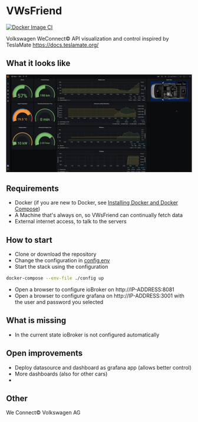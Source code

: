 # VWsFriend
[![Docker Image CI](https://github.com/tillsteinbach/VWsFriend/actions/workflows/build.yml/badge.svg)](https://github.com/tillsteinbach/VWsFriend/actions/workflows/build.yml)

Volkswagen WeConnect© API visualization and control inspired by TeslaMate https://docs.teslamate.org/

## What it looks like
![ID3](./screenshots/id3.png)

## Requirements
* Docker (if you are new to Docker, see [Installing Docker and Docker Compose](https://dev.to/rohansawant/installing-docker-and-docker-compose-on-the-raspberry-pi-in-5-simple-steps-3mgl))
* A Machine that's always on, so VWsFriend can continually fetch data
* External internet access, to talk to the servers

## How to start
* Clone or download the repository
* Change the configuration in [config.env](./config.env)
* Start the stack using the configuration
```bash
docker-compose --env-file ./config up
```
* Open a browser to configure ioBroker on http://IP-ADDRESS:8081
* Open a browser to configure grafana on http://IP-ADDRESS:3001 with the user and password you selected

## What is missing
* In the current state ioBroker is not configured automatically

## Open improvements
* Deploy datasource and dashboard as grafana app (allows better control)
* More dashboards (also for other cars)
* 


## Other
We Connect© Volkswagen AG
